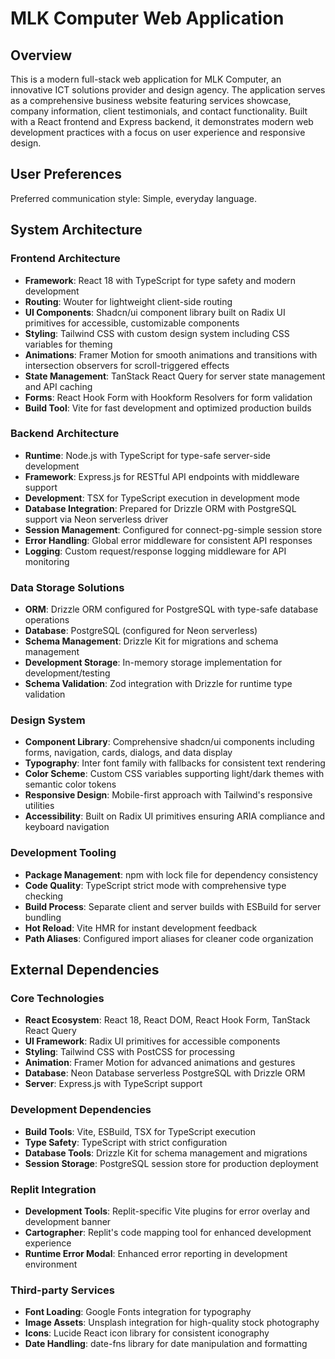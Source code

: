 # MLK Computer Web Application

## Overview

This is a modern full-stack web application for MLK Computer, an innovative ICT solutions provider and design agency. The application serves as a comprehensive business website featuring services showcase, company information, client testimonials, and contact functionality. Built with a React frontend and Express backend, it demonstrates modern web development practices with a focus on user experience and responsive design.

## User Preferences

Preferred communication style: Simple, everyday language.

## System Architecture

### Frontend Architecture
- **Framework**: React 18 with TypeScript for type safety and modern development
- **Routing**: Wouter for lightweight client-side routing
- **UI Components**: Shadcn/ui component library built on Radix UI primitives for accessible, customizable components
- **Styling**: Tailwind CSS with custom design system including CSS variables for theming
- **Animations**: Framer Motion for smooth animations and transitions with intersection observers for scroll-triggered effects
- **State Management**: TanStack React Query for server state management and API caching
- **Forms**: React Hook Form with Hookform Resolvers for form validation
- **Build Tool**: Vite for fast development and optimized production builds

### Backend Architecture
- **Runtime**: Node.js with TypeScript for type-safe server-side development
- **Framework**: Express.js for RESTful API endpoints with middleware support
- **Development**: TSX for TypeScript execution in development mode
- **Database Integration**: Prepared for Drizzle ORM with PostgreSQL support via Neon serverless driver
- **Session Management**: Configured for connect-pg-simple session store
- **Error Handling**: Global error middleware for consistent API responses
- **Logging**: Custom request/response logging middleware for API monitoring

### Data Storage Solutions
- **ORM**: Drizzle ORM configured for PostgreSQL with type-safe database operations
- **Database**: PostgreSQL (configured for Neon serverless)
- **Schema Management**: Drizzle Kit for migrations and schema management
- **Development Storage**: In-memory storage implementation for development/testing
- **Schema Validation**: Zod integration with Drizzle for runtime type validation

### Design System
- **Component Library**: Comprehensive shadcn/ui components including forms, navigation, cards, dialogs, and data display
- **Typography**: Inter font family with fallbacks for consistent text rendering
- **Color Scheme**: Custom CSS variables supporting light/dark themes with semantic color tokens
- **Responsive Design**: Mobile-first approach with Tailwind's responsive utilities
- **Accessibility**: Built on Radix UI primitives ensuring ARIA compliance and keyboard navigation

### Development Tooling
- **Package Management**: npm with lock file for dependency consistency
- **Code Quality**: TypeScript strict mode with comprehensive type checking
- **Build Process**: Separate client and server builds with ESBuild for server bundling
- **Hot Reload**: Vite HMR for instant development feedback
- **Path Aliases**: Configured import aliases for cleaner code organization

## External Dependencies

### Core Technologies
- **React Ecosystem**: React 18, React DOM, React Hook Form, TanStack React Query
- **UI Framework**: Radix UI primitives for accessible components
- **Styling**: Tailwind CSS with PostCSS for processing
- **Animation**: Framer Motion for advanced animations and gestures
- **Database**: Neon Database serverless PostgreSQL with Drizzle ORM
- **Server**: Express.js with TypeScript support

### Development Dependencies
- **Build Tools**: Vite, ESBuild, TSX for TypeScript execution
- **Type Safety**: TypeScript with strict configuration
- **Database Tools**: Drizzle Kit for schema management and migrations
- **Session Storage**: PostgreSQL session store for production deployment

### Replit Integration
- **Development Tools**: Replit-specific Vite plugins for error overlay and development banner
- **Cartographer**: Replit's code mapping tool for enhanced development experience
- **Runtime Error Modal**: Enhanced error reporting in development environment

### Third-party Services
- **Font Loading**: Google Fonts integration for typography
- **Image Assets**: Unsplash integration for high-quality stock photography
- **Icons**: Lucide React icon library for consistent iconography
- **Date Handling**: date-fns library for date manipulation and formatting